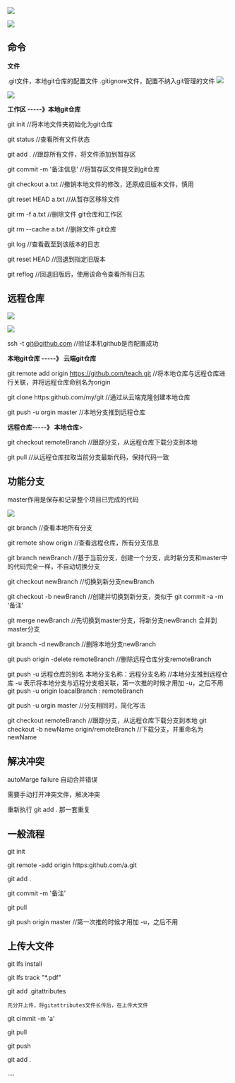 ![](.\images\img\Snipaste_2024-04-12_15-58-33.png)

![](.\images\img\Snipaste_2024-04-12_15-57-48.png)

## 命令

<b>文件</b>

.git文件，本地git仓库的配置文件
.gitignore文件，配置不纳入git管理的文件
![](.\images\img\Snipaste_2024-04-12_17-19-13.png)

![](.\images\img\Snipaste_2024-04-12_17-23-36.png)

<b> 工作区 -----》本地git仓库 </b>

git init   //将本地文件夹初始化为git仓库

git status  //查看所有文件状态

git add .  //跟踪所有文件，将文件添加到暂存区

git commit -m '备注信息'   //将暂存区文件提交到git仓库

git checkout a.txt    //撤销本地文件的修改，还原成旧版本文件，慎用

git reset HEAD a.txt   //从暂存区移除文件

git rm -f a.txt   //删除文件  git仓库和工作区

git rm --cache a.txt    //删除文件  git仓库

git log    //查看截至到该版本的日志

git reset HEAD <CommitID>   //回退到指定旧版本

git  reflog  //回退旧版后，使用该命令查看所有日志



## 远程仓库

![](.\images\img\Snipaste_2024-04-12_19-18-48.png)

![](.\images\img\Snipaste_2024-04-12_19-36-24.png)

ssh -t git@github.com    //验证本机github是否配置成功

<b>本地git仓库 -----》 云端git仓库</b>

git remote add origin https://github.com/teach.git     //将本地仓库与远程仓库进行关联，并将远程仓库命别名为origin

git clone https:github.com/my/git    //通过从云端克隆创建本地仓库

git push -u orgin  master   //本地分支推到远程仓库

<b>远程仓库-----》 本地仓库</b>>

git checkout remoteBranch  //跟踪分支，从远程仓库下载分支到本地

git pull   //从远程仓库拉取当前分支最新代码，保持代码一致


## 功能分支

master作用是保存和记录整个项目已完成的代码

![](.\images\img\Snipaste_2024-04-12_20-55-05.png)

git branch    //查看本地所有分支

git remote show origin   //查看远程仓库，所有分支信息

git branch newBranch    //基于当前分支，创建一个分支，此时新分支和master中的代码完全一样，不自动切换分支

git checkout newBranch   //切换到新分支newBranch   

git checkout -b newBranch     //创建并切换到新分支，类似于 git commit -a -m '备注'

git merge newBranch     //先切换到master分支，将新分支newBranch   合并到master分支

git branch -d newBranch   //删除本地分支newBranch   

git push origin -delete remoteBranch    //删除远程仓库分支remoteBranch    

git push -u  远程仓库的别名  本地分支名称：远程分支名称     //本地分支推到远程仓库     -u 表示将本地分支与远程分支相关联，第一次推的时候才用加 -u，之后不用
git push -u origin   loacalBranch  :    remoteBranch

git push -u orgin  master   //分支相同时，简化写法

git checkout remoteBranch  //跟踪分支，从远程仓库下载分支到本地
git checkout -b newName origin/remoteBranch    //下载分支，并重命名为newName




## 解决冲突

autoMarge  failure  自动合并错误

需要手动打开冲突文件，解决冲突

重新执行 git add .   那一套重复

## 一般流程

git init 

git remote -add origin https:github.com/a.git

git add .

git commit -m '备注'

git pull

git push  origin master    //第一次推的时候才用加 -u，之后不用

## 上传大文件

git lfs install

git lfs track "*.pdf"

git add .gitattributes

`先分开上传，将gitattributes文件长传后，在上传大文件`

git cimmit -m 'a'

git pull 

git push

git add . 

....
